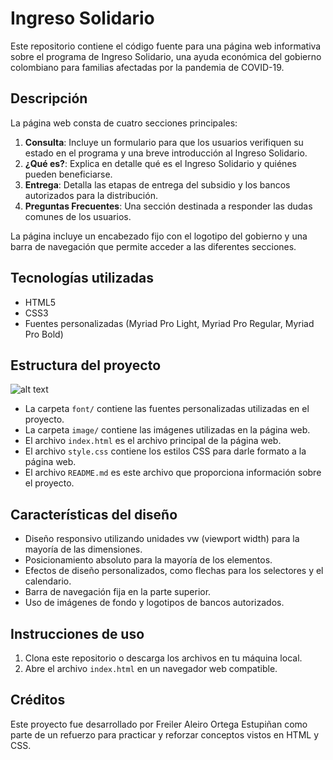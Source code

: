 
# Ingreso Solidario

Este repositorio contiene el código fuente para una página web informativa sobre el programa de Ingreso Solidario, una ayuda económica del gobierno colombiano para familias afectadas por la pandemia de COVID-19.

## Descripción

La página web consta de cuatro secciones principales:

1. **Consulta**: Incluye un formulario para que los usuarios verifiquen su estado en el programa y una breve introducción al Ingreso Solidario.
2. **¿Qué es?**: Explica en detalle qué es el Ingreso Solidario y quiénes pueden beneficiarse.
3. **Entrega**: Detalla las etapas de entrega del subsidio y los bancos autorizados para la distribución.
4. **Preguntas Frecuentes**: Una sección destinada a responder las dudas comunes de los usuarios.

La página incluye un encabezado fijo con el logotipo del gobierno y una barra de navegación que permite acceder a las diferentes secciones.

## Tecnologías utilizadas

- HTML5
- CSS3
- Fuentes personalizadas (Myriad Pro Light, Myriad Pro Regular, Myriad Pro Bold)

## Estructura del proyecto

![alt text](proyecto-1.png)

- La carpeta `font/` contiene las fuentes personalizadas utilizadas en el proyecto.
- La carpeta `image/` contiene las imágenes utilizadas en la página web.
- El archivo `index.html` es el archivo principal de la página web.
- El archivo `style.css` contiene los estilos CSS para darle formato a la página web.
- El archivo `README.md` es este archivo que proporciona información sobre el proyecto.

## Características del diseño

- Diseño responsivo utilizando unidades vw (viewport width) para la mayoría de las dimensiones.
- Posicionamiento absoluto para la mayoría de los elementos.
- Efectos de diseño personalizados, como flechas para los selectores y el calendario.
- Barra de navegación fija en la parte superior.
- Uso de imágenes de fondo y logotipos de bancos autorizados.

## Instrucciones de uso

1. Clona este repositorio o descarga los archivos en tu máquina local.
2. Abre el archivo `index.html` en un navegador web compatible.

## Créditos

Este proyecto fue desarrollado por Freiler Aleiro Ortega Estupiñan como parte de un refuerzo para practicar y reforzar conceptos vistos en HTML y CSS.